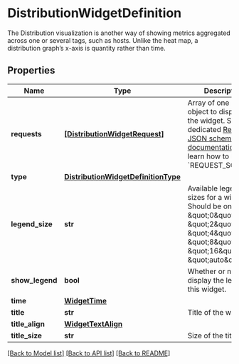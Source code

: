 # DistributionWidgetDefinition

The Distribution visualization is another way of showing metrics aggregated across one or several tags, such as hosts. Unlike the heat map, a distribution graph’s x-axis is quantity rather than time.

## Properties
Name | Type | Description | Notes
------------ | ------------- | ------------- | -------------
**requests** | [**[DistributionWidgetRequest]**](DistributionWidgetRequest.md) | Array of one request object to display in the widget.  See the dedicated [Request JSON schema documentation](https://docs.datadoghq.com/dashboards/graphing_json/request_json)  to learn how to build the &#x60;REQUEST_SCHEMA&#x60;. | 
**type** | [**DistributionWidgetDefinitionType**](DistributionWidgetDefinitionType.md) |  | 
**legend_size** | **str** | Available legend sizes for a widget. Should be one of \&quot;0\&quot;, \&quot;2\&quot;, \&quot;4\&quot;, \&quot;8\&quot;, \&quot;16\&quot;, or \&quot;auto\&quot;. | [optional] 
**show_legend** | **bool** | Whether or not to display the legend on this widget. | [optional] 
**time** | [**WidgetTime**](WidgetTime.md) |  | [optional] 
**title** | **str** | Title of the widget. | [optional] 
**title_align** | [**WidgetTextAlign**](WidgetTextAlign.md) |  | [optional] 
**title_size** | **str** | Size of the title. | [optional] 

[[Back to Model list]](README.md#documentation-for-models) [[Back to API list]](README.md#documentation-for-api-endpoints) [[Back to README]](README.md)


